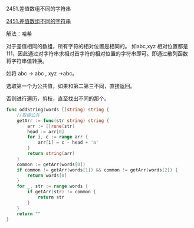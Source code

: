 2451.差值数组不同的字符串

[2451.差值数组不同的字符串](https://leetcode.cn/problems/odd-string-difference/)



解法：哈希

对于差值相同的数组，所有字符的相对位置是相同的。 如abc,xyz 相对位置都是111，因此通过对字符串求相对首字符的相对位置的字符串即可。即通过散列函数将字符串值转换。

如将 abc -> abc , xyz ->abc。 

选取第一个为公共值，如果和第二第三不同，直接返回。

否则进行遍历，剪枝，直至找出不同的那个。

```go
func oddString(words []string) string {
	//取得公共
	getArr := func(str string) string {
		arr := []rune(str)
		head := arr[0]
		for i, c := range arr {
			arr[i] = c - head + 'a'
		}
		return string(arr)
	}
	common := getArr(words[0])
	if common != getArr(words[1]) && common != getArr(words[2]) {
		return words[0]
	}
	for _, str := range words {
		if getArr(str) != common {
			return str
		}
	}
	return ""
}
```
